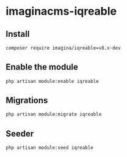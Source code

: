 # imaginacms-iqreable

## Install
```bash
composer require imagina/iqreable=v8.x-dev
```

## Enable the module
```bash
php artisan module:enable iqreable
```

## Migrations
```bash
php artisan module:migrate iqreable
```

## Seeder
```bash
php artisan module:seed iqreable
```
